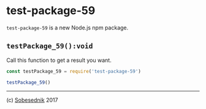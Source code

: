 # test-package-59

`test-package-59` is a new Node.js npm package.

## `testPackage_59():void`

Call this function to get a result you want.

```js
const testPackage_59 = require('test-package-59')

testPackage_59()
```

---

(c) [Sobesednik][1] 2017

[1]: https://sobes.io
